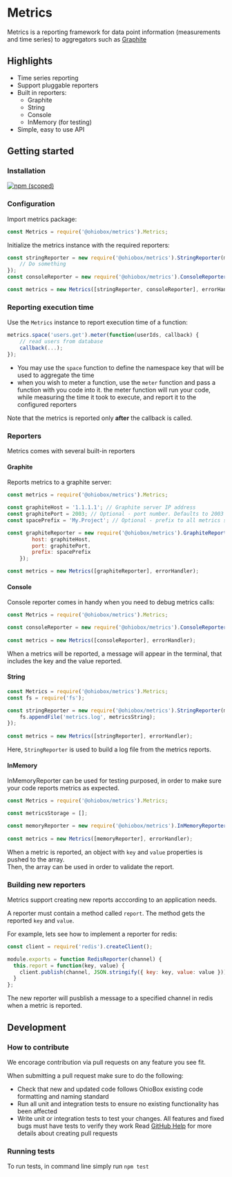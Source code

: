 # Metrics
Metrics is a reporting framework for data point information (measurements and time series) to aggregators such as [Graphite](https://graphiteapp.org/)

## Highlights
* Time series reporting
* Support pluggable reporters
* Built in reporters:
	* Graphite
	* String
	* Console
	* InMemory (for testing)
* Simple, easy to use API

## Getting started
### Installation
[![npm (scoped)](https://img.shields.io/npm/v/@shopyourway/metrics.svg)]()

### Configuration
Import metrics package:
```js
const Metrics = require('@ohiobox/metrics').Metrics;
```
Initialize the metrics instance with the required reporters:
```js
const stringReporter = new require('@ohiobox/metrics').StringReporter(metricString => {
	// Do something
});
const consoleReporter = new require('@ohiobox/metrics').ConsoleReporter();

const metrics = new Metrics([stringReporter, consoleReporter], errorHandler);
```

### Reporting execution time
Use the `Metrics` instance to report execution time of a function:
```js
metrics.space('users.get').meter(function(userIds, callback) {
	// read users from database
	callback(...);
});
```
* You may use the `space` function to define the namespace key that will be used to aggregate the time
* when you wish to meter a function, use the `meter` function and pass a function with you code into it. the meter function will run your code, while measuring the time it took to execute, and report it to the configured reporters 

Note that the metrics is reported only **after** the callback is called.

### Reporters
Metrics comes with several built-in reporters
#### Graphite
Reports metrics to a graphite server:
```js
const metrics = require('@ohiobox/metrics').Metrics;

const graphiteHost = '1.1.1.1'; // Graphite server IP address
const graphitePort = 2003; // Optional - port number. Defaults to 2003
const spacePrefix = 'My.Project'; // Optional - prefix to all metrics spaces

const graphiteReporter = new require('@ohiobox/metrics').GraphiteReporter({
		host: graphiteHost,
		port: graphitePort,
		prefix: spacePrefix
	});

const metrics = new Metrics([graphiteReporter], errorHandler);
```

#### Console
Console reporter comes in handy when you need to debug metrics calls:
```js
const Metrics = require('@ohiobox/metrics').Metrics;

const consoleReporter = new require('@ohiobox/metrics').ConsoleReporter();
	
const metrics = new Metrics([consoleReporter], errorHandler);
```
When a metrics will be reported, a message will appear in the terminal, that includes the key and the value reported.

#### String
```js
const Metrics = require('@ohiobox/metrics').Metrics;
const fs = require('fs');

const stringReporter = new require('@ohiobox/metrics').StringReporter(metricString => {
	fs.appendFile('metrics.log', metricsString);
});
	
const metrics = new Metrics([stringReporter], errorHandler);
```
Here, `StringReporter` is used to build a log file from the metrics reports.

#### InMemory
InMemoryReporter can be used for testing purposed, in order to make sure your code reports metrics as expected.
```js
const Metrics = require('@ohiobox/metrics').Metrics;

const metricsStorage = [];

const memoryReporter = new require('@ohiobox/metrics').InMemoryReporter(metricsStorage);
	
const metrics = new Metrics([memoryReporter], errorHandler);
```
When a metric is reported, an object with `key` and `value` properties is pushed to the array.<br/>
Then, the array can be used in order to validate the report.

### Building new reporters
Metrics support creating new reports acccording to an application needs.

A reporter must contain a method called `report`. The method gets the reported `key` and `value`. 

For example, lets see how to implement a reporter for redis:
```js
const client = require('redis').createClient();

module.exports = function RedisReporter(channel) {
  this.report = function(key, value) {
    client.publish(channel, JSON.stringify({ key: key, value: value }));
  }
};
```
The new reporter will pusblish a message to a specified channel in redis when a metric is reported.

## Development

### How to contribute
We encorage contribution via pull requests on any feature you see fit.

When submitting a pull request make sure to do the following:
* Check that new and updated code follows OhioBox existing code formatting and naming standard
* Run all unit and integration tests to ensure no existing functionality has been affected
* Write unit or integration tests to test your changes. All features and fixed bugs must have tests to verify they work
Read [GitHub Help](https://help.github.com/articles/about-pull-requests/) for more details about creating pull requests

### Running tests
To run tests, in command line simply run `npm test`
